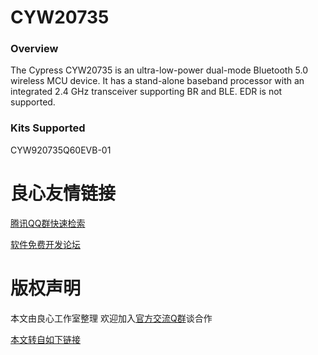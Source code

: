 # CYW20735

### Overview

The Cypress CYW20735 is an ultra-low-power dual-mode Bluetooth 5.0 wireless MCU device. It has a stand-alone baseband processor with an integrated 2.4 GHz transceiver supporting BR and BLE.  EDR is not supported.

### Kits Supported

CYW920735Q60EVB-01



 # 良心友情链接

[腾讯QQ群快速检索](http://u.720life.cn/s/8cf73f7c)

[软件免费开发论坛](http://u.720life.cn/s/bbb01dc0)

# 版权声明 

本文由良心工作室整理 欢迎加入[官方交流Q群](https://u.720life.cn/s/f2316816)谈合作

[本文转自如下链接](http://u.720life.cn/g/2e71d0f0a5c601172267ba20d3a43c6e897b2a3614d83302b223a2cfff9a4b8637ae5d43b92cd9345240a2a353abfb1737edf74914c5fa815b1d4b91081a5b3c)